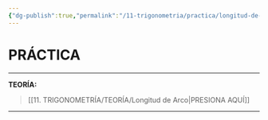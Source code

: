 ```yaml
---
{"dg-publish":true,"permalink":"/11-trigonometria/practica/longitud-de-arco/","dgPassFrontmatter":true}
---
```


# PRÁCTICA
---
**TEORÍA:** 
>[[11. TRIGONOMETRÍA/TEORÍA/Longitud de Arco\|PRESIONA AQUÍ]]

---

